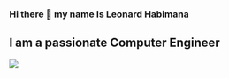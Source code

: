 ### Hi there 👋 my name Is Leonard Habimana
## I am a passionate Computer Engineer

<img src="https://img.shields.io/badge/apache-%23D22128.svg?&style=for-the-badge&logo=apache&logoColor=white" />
<!--
**leonardhamana/leonardhamana** is a ✨ _special_ ✨ repository because its `README.md` (this file) appears on your GitHub profile.

Here are some ideas to get you started:

- 🔭 I’m currently working on ...
- 🌱 I’m currently learning ...
- 👯 I’m looking to collaborate on ...
- 🤔 I’m looking for help with ...
- 💬 Ask me about ...
- 📫 How to reach me: ...
- 😄 Pronouns: ...
- ⚡ Fun fact: ...
-->
